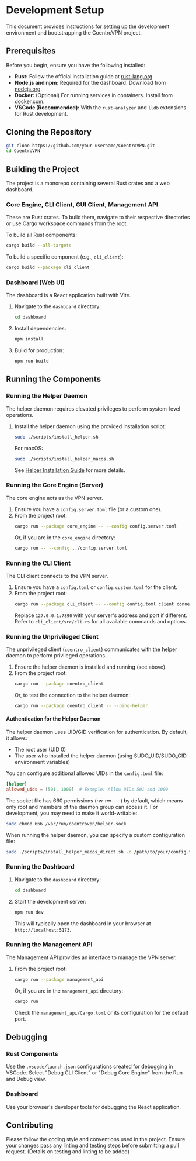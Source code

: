 # Development Setup

This document provides instructions for setting up the development environment and bootstrapping the CoentroVPN project.

## Prerequisites

Before you begin, ensure you have the following installed:

*   **Rust:** Follow the official installation guide at [rust-lang.org](https://www.rust-lang.org/tools/install).
*   **Node.js and npm:** Required for the dashboard. Download from [nodejs.org](https://nodejs.org/).
*   **Docker:** (Optional) For running services in containers. Install from [docker.com](https://www.docker.com/get-started).
*   **VSCode (Recommended):** With the `rust-analyzer` and `lldb` extensions for Rust development.

## Cloning the Repository

```bash
git clone https://github.com/your-username/CoentroVPN.git
cd CoentroVPN
```

## Building the Project

The project is a monorepo containing several Rust crates and a web dashboard.

### Core Engine, CLI Client, GUI Client, Management API

These are Rust crates. To build them, navigate to their respective directories or use Cargo workspace commands from the root.

To build all Rust components:

```bash
cargo build --all-targets
```

To build a specific component (e.g., `cli_client`):

```bash
cargo build --package cli_client
```

### Dashboard (Web UI)

The dashboard is a React application built with Vite.

1.  Navigate to the `dashboard` directory:
    ```bash
    cd dashboard
    ```
2.  Install dependencies:
    ```bash
    npm install
    ```
3.  Build for production:
    ```bash
    npm run build
    ```

## Running the Components

### Running the Helper Daemon

The helper daemon requires elevated privileges to perform system-level operations.

1. Install the helper daemon using the provided installation script:
   ```bash
   sudo ./scripts/install_helper.sh
   ```
   For macOS:
   ```bash
   sudo ./scripts/install_helper_macos.sh
   ```
   See [Helper Installation Guide](docs/helper_installation.md) for more details.

### Running the Core Engine (Server)

The core engine acts as the VPN server.

1.  Ensure you have a `config.server.toml` file (or a custom one).
2.  From the project root:
    ```bash
    cargo run --package core_engine -- --config config.server.toml
    ```
    Or, if you are in the `core_engine` directory:
    ```bash
    cargo run -- --config ../config.server.toml
    ```

### Running the CLI Client

The CLI client connects to the VPN server.

1.  Ensure you have a `config.toml` or `config.custom.toml` for the client.
2.  From the project root:
    ```bash
    cargo run --package cli_client -- --config config.toml client connect --server-addr 127.0.0.1:7890
    ```
    Replace `127.0.0.1:7890` with your server's address and port if different.
    Refer to `cli_client/src/cli.rs` for all available commands and options.

### Running the Unprivileged Client

The unprivileged client (`coentro_client`) communicates with the helper daemon to perform privileged operations.

1. Ensure the helper daemon is installed and running (see above).
2. From the project root:
   ```bash
   cargo run --package coentro_client
   ```
   Or, to test the connection to the helper daemon:
   ```bash
   cargo run --package coentro_client -- --ping-helper
   ```

#### Authentication for the Helper Daemon

The helper daemon uses UID/GID verification for authentication. By default, it allows:
- The root user (UID 0)
- The user who installed the helper daemon (using SUDO_UID/SUDO_GID environment variables)

You can configure additional allowed UIDs in the `config.toml` file:
```toml
[helper]
allowed_uids = [501, 1000]  # Example: Allow UIDs 501 and 1000
```

The socket file has 660 permissions (rw-rw----) by default, which means only root and members of the daemon group can access it. For development, you may need to make it world-writable:
```bash
sudo chmod 666 /var/run/coentrovpn/helper.sock
```

When running the helper daemon, you can specify a custom configuration file:
```bash
sudo ./scripts/install_helper_macos_direct.sh -c /path/to/your/config.toml
```

### Running the Dashboard

1.  Navigate to the `dashboard` directory:
    ```bash
    cd dashboard
    ```
2.  Start the development server:
    ```bash
    npm run dev
    ```
    This will typically open the dashboard in your browser at `http://localhost:5173`.

### Running the Management API

The Management API provides an interface to manage the VPN server.

1.  From the project root:
    ```bash
    cargo run --package management_api
    ```
    Or, if you are in the `management_api` directory:
    ```bash
    cargo run
    ```
    Check the `management_api/Cargo.toml` or its configuration for the default port.

## Debugging

### Rust Components

Use the `.vscode/launch.json` configurations created for debugging in VSCode.
Select "Debug CLI Client" or "Debug Core Engine" from the Run and Debug view.

### Dashboard

Use your browser's developer tools for debugging the React application.

## Contributing

Please follow the coding style and conventions used in the project.
Ensure your changes pass any linting and testing steps before submitting a pull request.
(Details on testing and linting to be added)
